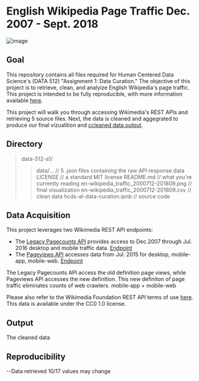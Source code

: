 # English Wikipedia Page Traffic Dec. 2007 - Sept. 2018

![image](https://github.com/mag3141592/data-512-a1/blob/master/en-wikipedia_traffic_2000712-201809.png)  

## Goal
This repository contains all files required for Human Centered Data Science's (DATA 512) "Assignment 1: Data Curation." The objective of this project is to retrieve, clean, and analyize English Wikipedia's page traffic. This project is intended to be fully reproducible, with more information available [here](https://wiki.communitydata.cc/Human_Centered_Data_Science_(Fall_2018)/Assignments#A1:_Data_curation).

This project will walk you through accessing Wikimedia's REST APIs and retrieving 5 source files. Next, the data is cleaned and aggegrated to produce our final vizualition and [ccleaned data output](https://github.com/mag3141592/data-512-a1/blob/master/en-wikipedia_traffic_200712-201809.csv).

## Directory
> data-512-a1/
>> data/...                                       // 5 .json files containing the raw API response data 
>> LICENSE                                        // a standard MIT license
>> README.md                                      // what you're currently reading
>> en-wikipedia_traffic_2000712-201809.png        // final visualization 
>> en-wikipedia_traffic_2000712-201809.csv        // clean data
>> hcds-al-data-curation.ipnb                     // source code

## Data Acquisition
This project leverages two Wikimedia REST API endpoints:
* The [Legacy Pagecounts API](https://wikitech.wikimedia.org/wiki/Analytics/AQS/Legacy_Pagecounts) provides access to Dec.2007 through Jul. 2016 desktop and mobile traffic data. [Endpoint](https://wikimedia.org/api/rest_v1/#!/Pagecounts_data_(legacy)/get_metrics_legacy_pagecounts_aggregate_project_access_site_granularity_start_end)
* The [Pageviews API]() accesses data from Jul. 2015 for desktop, mobile-app, mobile-web. [Endpoint]()

The Legacy Pagecounts API access the old definition page views, while Pageviews API accesses the new definition. This new definiton of page traffic eliminates counts of web crawlers. mobile-app + mobile-web

Please also refer to the Wikimedia Foundation REST API terms of use [here](https://www.mediawiki.org/wiki/REST_API#Terms_and_conditions). This data is available under the CC0 1.0 license. 

## Output
The cleaned data 

## Reproducibility


--Data retrieved 10/17 values may change

